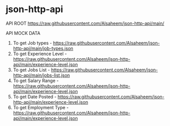 # json-http-api

API ROOT https://raw.githubusercontent.com/Alsaheem/json-http-api/main/

API MOCK DATA

1. To get Job types - https://raw.githubusercontent.com/Alsaheem/json-http-api/main/job-types.json
2. To get Experience Level - https://raw.githubusercontent.com/Alsaheem/json-http-api/main/experience-level.json
3. To get Jobs List - https://raw.githubusercontent.com/Alsaheem/json-http-api/main/jobs-list.json
4. To get Salary Range - https://raw.githubusercontent.com/Alsaheem/json-http-api/main/experience-level.json
5. To get Date Posted - https://raw.githubusercontent.com/Alsaheem/json-http-api/main/experience-level.json
6. To get Employment Type - https://raw.githubusercontent.com/Alsaheem/json-http-api/main/experience-level.json